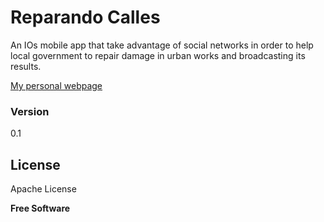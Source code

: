 # Reparando Calles

An IOs mobile app that take advantage of social networks in order to help local government to repair damage in urban works and broadcasting its results.

[My personal webpage]

### Version
0.1


License
----

Apache License


**Free Software**

[//]: # (Reference links)

   [My personal webpage]: <http://geracoder.com>
